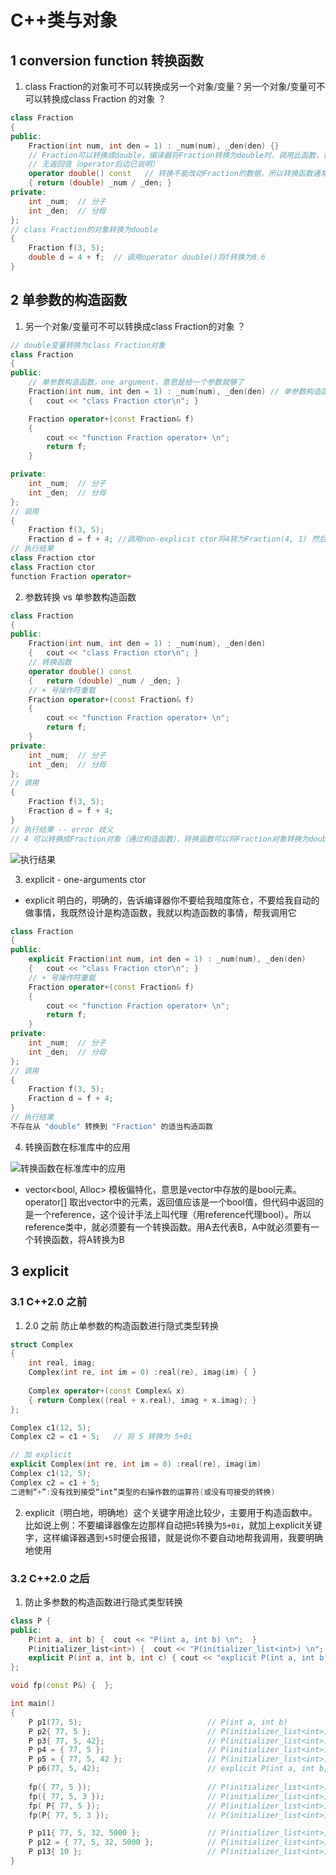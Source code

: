 # C++类与对象

## 1 conversion function 转换函数

1. class Fraction的对象可不可以转换成另一个对象/变量？另一个对象/变量可不可以转换成class Fraction 的对象 ？

```c++
class Fraction
{
public:
	Fraction(int num, int den = 1) : _num(num), _den(den) {}
    // Fraction可以转换成double，编译器将Fraction转换为double时，调用此函数，转换不能有参数
    // 无返回值（operator后边已说明）
	operator double() const   // 转换不能改动Fraction的数据，所以转换函数通常加const 
	{ return (double) _num / _den; }
private:
	int _num;  // 分子
	int _den;  // 分母
};
// class Fraction的对象转换为double
{
	Fraction f(3, 5);
	double d = 4 + f;  // 调用operator double()将f转换为0.6
}
```

## 2 单参数的构造函数

1. 另一个对象/变量可不可以转换成class Fraction的对象 ？

```c++
// double变量转换为class Fraction对象
class Fraction
{
public:
	// 单参数构造函数，one argument，意思是给一个参数就够了
    Fraction(int num, int den = 1) : _num(num), _den(den) // 单参数构造函数
	{   cout << "class Fraction ctor\n"; }

	Fraction operator+(const Fraction& f)
	{
		cout << "function Fraction operator+ \n";
		return f;
	}

private:
	int _num;  // 分子
	int _den;  // 分母
};
// 调用
{
	Fraction f(3, 5);
	Fraction d = f + 4; //调用non-explicit ctor将4转为Fraction(4, 1) 然后调用 operator+
// 执行结果
class Fraction ctor
class Fraction ctor
function Fraction operator+
```

2. 参数转换 vs 单参数构造函数

```c++
class Fraction
{
public:
	Fraction(int num, int den = 1) : _num(num), _den(den)
	{   cout << "class Fraction ctor\n"; }
    // 转换函数
	operator double() const   
	{   return (double) _num / _den; }
    // + 号操作符重载
	Fraction operator+(const Fraction& f)
	{
		cout << "function Fraction operator+ \n";
		return f;
	}
private:
	int _num;  // 分子
	int _den;  // 分母
};
// 调用
{
	Fraction f(3, 5);
	Fraction d = f + 4;
}
// 执行结果 -- error 歧义 
// 4 可以转换成Fraction对象（通过构造函数），转换函数可以将Fraction对象转换为double
```

![执行结果](F:\00-笔记重要\02-语言学习\Pic\C++\32单参数构造函数.png)



3. explicit - one-arguments ctor

* explicit 明白的，明确的，告诉编译器你不要给我暗度陈仓，不要给我自动的做事情，我既然设计是构造函数，我就以构造函数的事情，帮我调用它

```c++
class Fraction
{
public:
	explicit Fraction(int num, int den = 1) : _num(num), _den(den)
	{   cout << "class Fraction ctor\n"; }
    // + 号操作符重载
	Fraction operator+(const Fraction& f)
	{
		cout << "function Fraction operator+ \n";
		return f;
	}
private:
	int _num;  // 分子
	int _den;  // 分母
};
// 调用
{
	Fraction f(3, 5);
	Fraction d = f + 4;
}
// 执行结果
不存在从 "double" 转换到 "Fraction" 的适当构造函数
```



4. 转换函数在标准库中的应用

![转换函数在标准库中的应用](F:\00-笔记重要\02-语言学习\Pic\C++\33转换函数在标准库中的应用.png)

* vector<bool, Alloc> 模板偏特化，意思是vector中存放的是bool元素。operator[] 取出vector中的元素，返回值应该是一个bool值，但代码中返回的是一个reference，这个设计手法上叫代理（用reference代理bool）。所以reference类中，就必须要有一个转换函数。用A去代表B，A中就必须要有一个转换函数，将A转换为B



## 3 explicit

### 3.1 C++2.0 之前

1. 2.0 之前 防止单参数的构造函数进行隐式类型转换  

```c++
struct Complex
{
	int real, imag;
	Complex(int re, int im = 0) :real(re), imag(im) { }
	
    Complex operator+(const Complex& x)
	{ return Complex((real + x.real), imag + x.imag); }
};

Complex c1(12, 5);
Complex c2 = c1 + 5;   // 将 5 转换为 5+0i

// 加 explicit
explicit Complex(int re, int im = 0) :real(re), imag(im)
Complex c1(12, 5);
Complex c2 = c1 + 5;
二进制“+”:没有找到接受“int”类型的右操作数的运算符(或没有可接受的转换)
```

2. explicit（明白地，明确地）这个关键字用途比较少，主要用于构造函数中。比如说上例：不要编译器像左边那样自动把`5`转换为`5+0i`，就加上explicit关键字，这样编译器遇到`+5`时便会报错，就是说你不要自动地帮我调用，我要明确地使用

### 3.2 C++2.0 之后

1. 防止多参数的构造函数进行隐式类型转换  

```c++
class P {
public:
	P(int a, int b) {  cout << "P(int a, int b) \n";  }
	P(initializer_list<int>) {  cout << "P(initializer_list<int>) \n";  }
	explicit P(int a, int b, int c) { cout << "explicit P(int a, int b, int c) \n";  }
};

void fp(const P&) {  };

int main()
{
	P p1(77, 5);                            // P(int a, int b)
	P p2{ 77, 5 };                          // P(initializer_list<int>)
	P p3{ 77, 5, 42};                       // P(initializer_list<int>)
	P p4 = { 77, 5 };                       // P(initializer_list<int>)
	P p5 = { 77, 5, 42 };                   // P(initializer_list<int>)
	P p6(77, 5, 42);                        // explicit P(int a, int b, int c)
	
	fp({ 77, 5 });                          // P(initializer_list<int>)
	fp({ 77, 5, 3 });                       // P(initializer_list<int>)
	fp( P{ 77, 5 });                        // P(initializer_list<int>)
	fp(P{ 77, 5, 3 });                      // P(initializer_list<int>)

	P p11{ 77, 5, 32, 5000 };               // P(initializer_list<int>)
	P p12 = { 77, 5, 32, 5000 };            // P(initializer_list<int>)
	P p13{ 10 };                            // P(initializer_list<int>)
}
```

